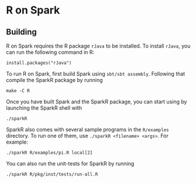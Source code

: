 # R on Spark

## Building

R on Spark requires the R package `rJava` to be installed. To install `rJava`,
you can run the following command in R:

    install.packages("rJava")

To run R on Spark, first build Spark using `sbt/sbt assembly`. Following that
compile the SparkR package by running

    make -C R

Once you have built Spark and the SparkR package, you can start using by
launching the SparkR shell with

    ./sparkR

SparkR also comes with several sample programs in the `R/examples` directory. 
To run one of them, use `./sparkR <filename> <args>`. For example:

    ./sparkR R/examples/pi.R local[2]  

You can also run the unit-tests for SparkR by running

    ./sparkR R/pkg/inst/tests/run-all.R
